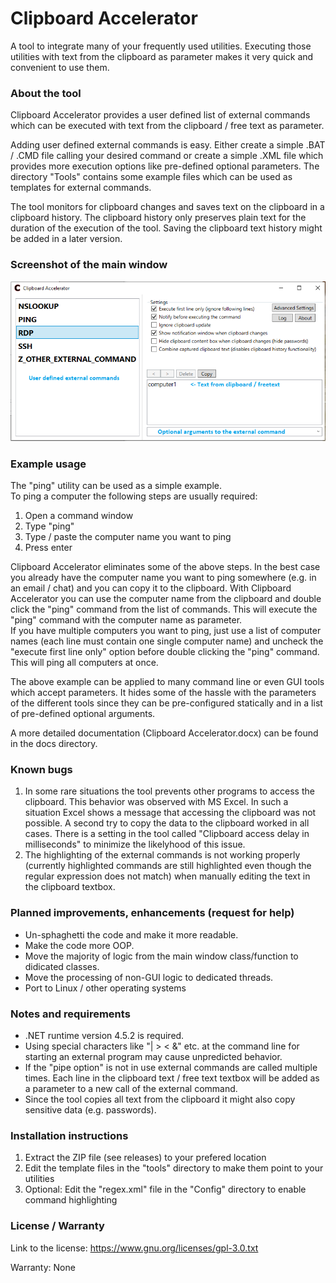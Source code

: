 # Clipboard Accelerator
A tool to integrate many of your frequently used utilities. Executing those utilities with text from the clipboard as parameter makes it very quick and convenient to use them.

### About the tool
Clipboard Accelerator provides a user defined list of external commands which can be executed with text from the clipboard / free text as parameter.

Adding user defined external commands is easy. Either create a simple .BAT / .CMD file calling your desired command or create a simple .XML file which provides more execution options like pre-defined optional parameters. The directory "Tools" contains some example files which can be used as templates for external commands.

The tool monitors for clipboard changes and saves text on the clipboard in a clipboard history. The clipboard history only preserves plain text for the duration of the execution of the tool. Saving the clipboard text history might be added in a later version.

### Screenshot of the main window
![MainWindow](/docs/ClipboardAccelerator_MainWindow.png)

### Example usage
The "ping" utility can be used as a simple example.\
To ping a computer the following steps are usually required:
1. Open a command window
2. Type "ping"
3. Type / paste the computer name you want to ping
4. Press enter

Clipboard Accelerator eliminates some of the above steps. In the best case you already have the computer name you want to ping  somewhere (e.g. in an email / chat) and you can copy it to the clipboard. With Clipboard Accelerator you can use the computer name from the clipboard and double click the "ping" command from the list of commands. This will execute the "ping" command with the computer name as parameter.\
If you have multiple computers you want to ping, just use a list of computer names (each line must contain one single computer name) and uncheck the "execute first line only" option before double clicking the "ping" command. This will ping all computers at once.

The above example can be applied to many command line or even GUI tools which accept parameters. It hides some of the hassle with the parameters of the different tools since they can be pre-configured statically and in a list of pre-defined optional arguments.

A more detailed documentation (Clipboard Accelerator.docx) can be found in the docs directory.

### Known bugs
1. In some rare situations the tool prevents other programs to access the clipboard. This behavior was observed with MS Excel. In such a situation Excel shows a message that accessing the clipboard was not possible. A second try to copy the data to the clipboard worked in all cases. There is a setting in the tool called "Clipboard access delay in milliseconds" to minimize the likelyhood of this issue.
2. The highlighting of the external commands is not working properly (currently highlighted commands are still highlighted even though the regular expression does not match) when manually editing the text in the clipboard textbox.

### Planned improvements, enhancements (request for help)
- Un-sphaghetti the code and make it more readable.
- Make the code more OOP.
- Move the majority of logic from the main window class/function to didicated classes.
- Move the processing of non-GUI logic to dedicated threads.
- Port to Linux / other operating systems

### Notes and requirements
- .NET runtime version 4.5.2 is required.
- Using special characters like "| > < &" etc. at the command line for starting an external program may cause unpredicted behavior.
- If the "pipe option" is not in use external commands are called multiple times. Each line in the clipboard text / free text textbox will be added as a parameter to a new call of the external command.
- Since the tool copies all text from the clipboard it might also copy sensitive data (e.g. passwords).

### Installation instructions
1. Extract the ZIP file (see releases) to your prefered location
2. Edit the template files in the "tools" directory to make them point to your utilities
3. Optional: Edit the "regex.xml" file in the "Config" directory to enable command highlighting


### License / Warranty
Link to the license: https://www.gnu.org/licenses/gpl-3.0.txt

Warranty: None

